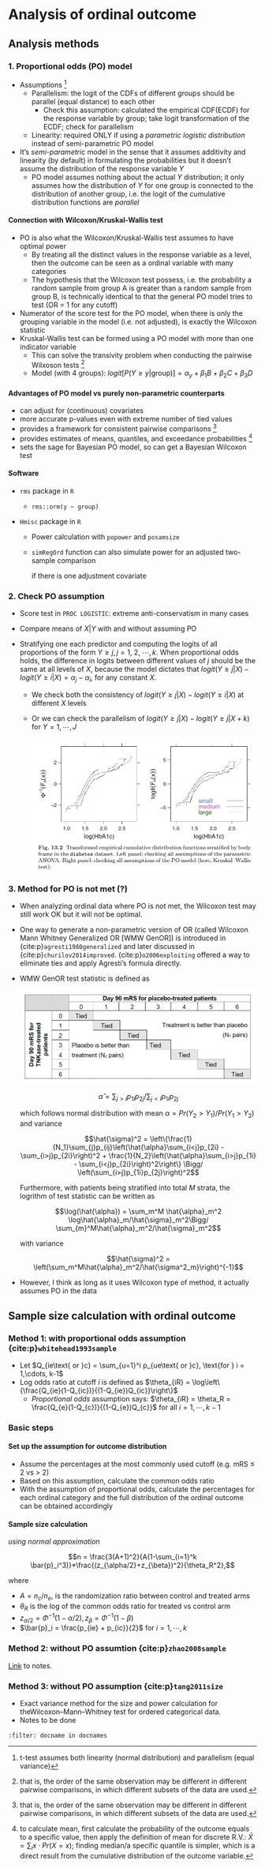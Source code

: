 # Analysis of ordinal outcome

## Analysis methods

### 1. Proportional odds (PO) model

- Assumptions [^t-test]
  - Parallelism: the logit of the CDFs of different groups should be parallel (equal distance) to each other
    - Check this assumption: calculated the empirical CDF(ECDF) for the response variable by group; take logit transformation of the ECDF; check for parallelism
  - Linearity: required ONLY if using a *parametric logistic distribution* instead of semi-parametric PO model
- It’s *semi-parametri*c model in the sense that it assumes additivity and linearity (by default) in formulating the probabilities but it doesn’t assume the distribution of the response variable $Y$
  - PO model assumes nothing about the actual $Y$ distribution; it only assumes how the distribution of $Y$ for one group is connected to the distribution of another group, i.e. the logit of the cumulative distribution functions are *parallel*

#### Connection with Wilcoxon/Kruskal-Wallis test

- PO is also what the Wilcoxon/Kruskal-Wallis test assumes to have optimal power
  - By treating all the distinct values in the response variable as a level, then the outcome can be seen as a ordinal variable with many categories
  - The hypothesis that the Wilcoxon test possess, i.e. the probability a random sample from group A is greater than a random sample from group B, is technically identical to that the general PO model tries to test (OR = 1 for any cutoff)
- Numerator of the score test for the PO model, when there is only the grouping variable in the model (i.e. not adjusted), is exactly the Wilcoxon statistic
- Kruskal-Wallis test can be formed using a PO model with more than one indicator variable
  - This can solve the transivity problem when conducting the pairwise Wilxoson tests [^transivisity]
  - Model (with 4 groups): $logit[P(Y\ge y|\text{group})] = \alpha_y + \beta_1B + \beta_2C + \beta_3D$

 #### Advantages of PO model vs purely non-parametric counterparts

- can adjust for (continuous) covariates
- more accurate p-values even with extreme number of tied values
- provides a framework for consistent pairwise comparisons [^transivisity]
- provides estimates of means, quantiles, and exceedance probabilities [^other_stats]
- sets the sage for Bayesian PO model, so can get a Bayesian Wilcoxon test

#### Software

- `rms` package in `R`

  - `rms::orm(y ~ group)`

- `Hmisc` package in `R`

  - Power calculation with `popower` and `posamsize`

  - `simRegOrd` function can also simulate power for an adjusted two-sample comparison

    if there is one adjustment covariate

### 2. Check PO assumption

- Score test in `PROC LOGISTIC`: extreme anti-conservatism in many cases

- Compare means of $X|Y$ with and without assuming PO

- Stratifying one each predictor and computing the logits of all proportions of the form $Y\ge j, j = \text{1, 2, }\cdots, k$. When proportional odds holds, the difference in logits between different values of $j$ should be the same at all levels of $X$, because the model dictates that $logit(Y\ge j| X) - logit(Y\ge i|X) = \alpha_j - \alpha_i$, for any constant $X$.

  - We check both the consistency of $logit(Y\ge j| X) - logit(Y\ge i|X)$ at different $X$ levels

  - Or we can check the parallelism of $logit(Y\ge j| X) - logit(Y\ge j|X+k)$ for $Y = 1, \cdots, J$

    ![image-20200828135732415](https://raw.githubusercontent.com/askming/picgo/master/image-20200828135732415.png)

### 3. Method for PO is not met (?)

- When analyzing ordinal data where PO is not met, the Wilcoxon test may still work OK but it will not be optimal.

- One way to generate a non-parametric version of OR (called Wilcoxon Mann Whitney Generalized OR [WMW GenOR]) is introduced in {cite:p}`agresti1980generalized` and later discussed in {cite:p}`churilov2014improved`. {cite:p}`o2006exploiting` offered a way to eliminate ties and apply Agresti’s formula directly.

- WMW GenOR test statistic is defined as 

  ![输入图片描述](https://raw.githubusercontent.com/askming/picgo/master/Screen%20Shot%202020-06-23%20at%204.28.54%20PM_20200624073044.png)

  $$\hat{\alpha} = \sum_{j>i} p_{1i}p_{2j}/\sum_{j<i}p_{1i}p_{2j}$$

  which follows normal distribution with mean $\alpha = Pr(Y_2 > Y_1)/Pr(Y_1 > Y_2)$ and variance 
  
  $$\hat{\sigma}^2 = \left\{\frac{1}{N_1}\sum_{j}p_{ij}\left(\hat{\alpha}\sum_{i<j}p_{2i} - \sum_{i>j}p_{2i}\right)^2 + \frac{1}{N_2}\left(\hat{\alpha}\sum_{i>j}p_{1i} - \sum_{i<j}p_{2i}\right)^2\right\} \Bigg/ \left(\sum_{i>j}p_{1i}p_{2j}\right)^2$$

  Furthermore, with patients being stratified into total $M$ strata, the logrithm of test statistic can be written as 

  $$\log(\hat{\alpha}) = \sum_m^M \hat{\alpha}_m^2 \log\hat{\alpha}_m/\hat{\sigma}_m^2\Bigg/ \sum_{m}^M\hat{\alpha}_m^2/\hat{\sigma}_m^2$$

   with variance 
   
   $$\hat{\sigma}^2 = \left(\sum_m^M\hat{\alpha}_m^2/\hat{\sigma^2_m}\right)^{-1}$$

- However, I think as long as it uses Wilcoxon type of method, it actually assumes PO in the data

  

## Sample size calculation with ordinal outcome

### Method 1: with proportional odds assumption {cite:p}`whitehead1993sample`

- Let $Q_{ie\text{ or }c} = \sum_{u=1}^i p_{ue\text{ or }c}, \text{for } i = 1,\cdots, k-1$
- Log odds ratio at cutoff $i$ is defined as $\theta_{iR} = \log\left\{\frac{Q_{ie}(1-Q_{ic})}{(1-Q_{ie})Q_{ic}}\right\}$ 
  - *Proportional odds* assumption says: $\theta_{iR} = \theta_R = \frac{Q_{e}(1-Q_{c})}{(1-Q_{e})Q_{c}}$ for all $i = 1, \cdots, k-1$

### Basic steps

#### Set up the assumption for outcome distribution

- Assume the percentages at the most commonly used cutoff (e.g. mRS $\le$ 2 vs > 2)
- Based on this assumption, calculate the common odds ratio 
- With the assumption of proportional odds, calculate the percentages for each ordinal category and the full distribution of the ordinal outcome can be obtained accordingly

#### Sample size calculation

*using normal approximation*

$$n = \frac{3(A+1)^2}{A(1-\sum_{i=1}^k \bar{p}_i^3)}*\frac{(z_{\alpha/2}+z_{\beta})^2}{\theta_R^2},$$ 

where

- $A = n_c/n_e$, is the randomization ratio between control and treated arms
- $\theta_R$ is the log of the common odds ratio for treated vs control arm
- $z_{\alpha/2} = \Phi^{-1}(1-\alpha/2), z_{\beta} = \Phi^{-1}(1-\beta)$
- $\bar{p}_i = \frac{p_{ie} + p_{ic}}{2}$ for $i= 1, \cdots, k$

  

### Method 2: without PO assumtion {cite:p}`zhao2008sample`

[Link](./Note-Sample_size_calculation_with_WMW_test.md) to notes.

### Method 3: without PO assumption {cite:p}`tang2011size`

- Exact variance method for the size and power calculation for theWilcoxon–Mann–Whitney test for ordered categorical data.
- Notes to be done

[^transivisity]: that is, the order of the same observation may be different in different pairwise comparisons, in which different subsets of the data are used. 
[^other_stats]: to calculate mean, first calculate the probability of the outcome equals to a specific value, then apply the definition of mean for discrete R.V.: $\bar{X} = \sum_{i} x\cdot Pr(X=x)$; finding median/a specific quantile is simpler, which is a direct result from the cumulative distribution of the outcome variable.
[^t-test]: t-test assumes both linearity (normal distribution) and parallelism (equal variance)

```{bibliography}
:filter: docname in docnames
```